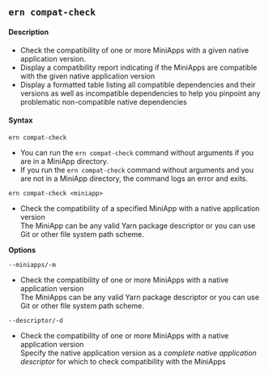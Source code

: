 ## `ern compat-check`

#### Description

* Check the compatibility of one or more MiniApps with a given native application version.   
* Display a compatibility report indicating if the MiniApps are compatible with the given native application version  
* Display a formatted table listing all compatible dependencies and their versions as well as incompatible dependencies to help you pinpoint any problematic non-compatible native dependencies  

#### Syntax

`ern compat-check`  

* You can run the `ern compat-check` command without arguments if you are in a MiniApp directory.  
* If you run the `ern compat-check` command without arguments and you are not in a MiniApp directory, the command logs an error and exits.  

`ern compat-check <miniapp>`

* Check the compatibility of a specified MiniApp with a native application version  
The MiniApp can be any valid Yarn package descriptor or you can use Git or other file system path scheme.  

**Options**  

`--miniapps/-m`

* Check the compatibility of one or more MiniApps with a native application version  
The MiniApps can be any valid Yarn package descriptor or you can use Git or other file system path scheme.  

`--descriptor/-d`

* Check the compatibility of one or more MiniApps with a native application version  
Specify the native application version as a *complete native application descriptor* for which to check compatibility with the MiniApps  
